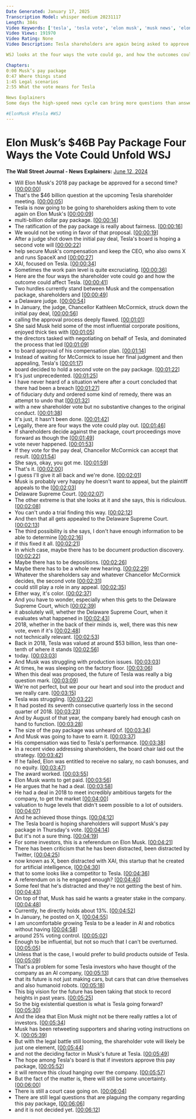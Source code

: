 ```yaml
---
Date Generated: January 17, 2025
Transcription Model: whisper medium 20231117
Length: 384s
Video Keywords: ['tesla', 'tesla vote', 'elon musk', 'musk news', 'elon musk pay package', 'elon musk pay package explained', 'pay package', 'musk update', 'tesla vote prediction', 'tesla stock', 'shareholder', 'tesla shareholder meeting 2024', 'spacex', 'xai', 'shareholder vote', 'compensation package', 'delaware judge', 'delaware supreme court', 'kathaleen mccormick', 'fiduciary duty', 'musk pay', 'elon musk salary', 'elon musk future', 'tesla shareholder meeting', 'tesla shareholder vote', 'tesla production line', 'future of tesla', 'bnss']
Video Views: 191970
Video Rating: None
Video Description: Tesla shareholders are again being asked to approve Elon Musk’s record pay package after a Delaware judge struck it down. But there is more than compensation at stake. After the initial pay deal was shot down, Tesla’s board is hoping a second vote will help secure Musk’s compensation and keep the CEO, who also owns X and runs SpaceX and xAI, focused on Tesla. 

WSJ looks at the four ways the vote could go, and how the outcomes could affect the future of Musk and Tesla. 

Chapters:
0:00 Musk’s pay package
0:47 Where things stand
1:45 Legal scenarios
2:55 What the vote means for Tesla

News Explainers
Some days the high-speed news cycle can bring more questions than answers. WSJ’s news explainers break down the day's biggest stories into bite-size pieces to help you make sense of the news.

#ElonMusk #Tesla #WSJ
---
```


# Elon Musk’s $46B Pay Package Four Ways the Vote Could Unfold  WSJ
**The Wall Street Journal - News Explainers:** [June 12, 2024](https://www.youtube.com/watch?v=--cU7IU1dHw)
*  Will Elon Musk's 2018 pay package be approved for a second time? [[00:00:00](https://www.youtube.com/watch?v=--cU7IU1dHw&t=0.0s)]
*  That's the $46 billion question at the upcoming Tesla shareholder meeting. [[00:00:05](https://www.youtube.com/watch?v=--cU7IU1dHw&t=5.28s)]
*  Tesla is now going to be going to shareholders asking them to vote again on Elon Musk's [[00:00:09](https://www.youtube.com/watch?v=--cU7IU1dHw&t=9.92s)]
*  multi-billion dollar pay package. [[00:00:14](https://www.youtube.com/watch?v=--cU7IU1dHw&t=14.56s)]
*  The ratification of the pay package is really about fairness. [[00:00:16](https://www.youtube.com/watch?v=--cU7IU1dHw&t=16.32s)]
*  We would not be voting in favor of that proposal. [[00:00:19](https://www.youtube.com/watch?v=--cU7IU1dHw&t=19.6s)]
*  After a judge shot down the initial pay deal, Tesla's board is hoping a second vote will [[00:00:22](https://www.youtube.com/watch?v=--cU7IU1dHw&t=22.56s)]
*  help secure Musk's compensation and keep the CEO, who also owns X and runs SpaceX and [[00:00:27](https://www.youtube.com/watch?v=--cU7IU1dHw&t=27.68s)]
*  XAI, focused on Tesla. [[00:00:34](https://www.youtube.com/watch?v=--cU7IU1dHw&t=34.4s)]
*  Sometimes the work pain level is quite excruciating. [[00:00:36](https://www.youtube.com/watch?v=--cU7IU1dHw&t=36.8s)]
*  Here are the four ways the shareholder vote could go and how the outcome could affect Tesla. [[00:00:41](https://www.youtube.com/watch?v=--cU7IU1dHw&t=41.2s)]
*  Two hurdles currently stand between Musk and the compensation package, shareholders and [[00:00:49](https://www.youtube.com/watch?v=--cU7IU1dHw&t=49.2s)]
*  a Delaware judge. [[00:00:54](https://www.youtube.com/watch?v=--cU7IU1dHw&t=54.08s)]
*  In January, the judge, Chancellor Kathleen McCormick, struck down the initial pay deal, [[00:00:56](https://www.youtube.com/watch?v=--cU7IU1dHw&t=56.32s)]
*  calling the approval process deeply flawed. [[00:01:01](https://www.youtube.com/watch?v=--cU7IU1dHw&t=61.52s)]
*  She said Musk held some of the most influential corporate positions, enjoyed thick ties with [[00:01:05](https://www.youtube.com/watch?v=--cU7IU1dHw&t=65.2s)]
*  the directors tasked with negotiating on behalf of Tesla, and dominated the process that led [[00:01:09](https://www.youtube.com/watch?v=--cU7IU1dHw&t=69.84s)]
*  to board approval of his compensation plan. [[00:01:14](https://www.youtube.com/watch?v=--cU7IU1dHw&t=74.8s)]
*  Instead of waiting for McCormick to issue her final judgment and then appealing, Tesla's [[00:01:17](https://www.youtube.com/watch?v=--cU7IU1dHw&t=77.6s)]
*  board decided to hold a second vote on the pay package. [[00:01:22](https://www.youtube.com/watch?v=--cU7IU1dHw&t=82.16s)]
*  It's just unprecedented. [[00:01:25](https://www.youtube.com/watch?v=--cU7IU1dHw&t=85.44s)]
*  I have never heard of a situation where after a court concluded that there had been a breach [[00:01:27](https://www.youtube.com/watch?v=--cU7IU1dHw&t=87.03999999999999s)]
*  of fiduciary duty and ordered some kind of remedy, there was an attempt to undo that [[00:01:32](https://www.youtube.com/watch?v=--cU7IU1dHw&t=92.88s)]
*  with a new shareholder vote but no substantive changes to the original conduct. [[00:01:38](https://www.youtube.com/watch?v=--cU7IU1dHw&t=98.32s)]
*  It's just, it hasn't been done. [[00:01:42](https://www.youtube.com/watch?v=--cU7IU1dHw&t=102.64s)]
*  Legally, there are four ways the vote could play out. [[00:01:46](https://www.youtube.com/watch?v=--cU7IU1dHw&t=106.24s)]
*  If shareholders decide against the package, court proceedings move forward as though the [[00:01:49](https://www.youtube.com/watch?v=--cU7IU1dHw&t=109.2s)]
*  vote never happened. [[00:01:53](https://www.youtube.com/watch?v=--cU7IU1dHw&t=113.52s)]
*  If they vote for the pay deal, Chancellor McCormick can accept that result. [[00:01:54](https://www.youtube.com/watch?v=--cU7IU1dHw&t=114.72s)]
*  She says, okay, you got me. [[00:01:59](https://www.youtube.com/watch?v=--cU7IU1dHw&t=119.28s)]
*  That's it. [[00:02:00](https://www.youtube.com/watch?v=--cU7IU1dHw&t=120.72s)]
*  I guess I'll give it all back and we're done. [[00:02:01](https://www.youtube.com/watch?v=--cU7IU1dHw&t=121.36s)]
*  Musk is probably very happy he doesn't want to appeal, but the plaintiff appeals to the [[00:02:03](https://www.youtube.com/watch?v=--cU7IU1dHw&t=123.52s)]
*  Delaware Supreme Court. [[00:02:07](https://www.youtube.com/watch?v=--cU7IU1dHw&t=127.03999999999999s)]
*  The other extreme is that she looks at it and she says, this is ridiculous. [[00:02:08](https://www.youtube.com/watch?v=--cU7IU1dHw&t=128.32s)]
*  You can't undo a trial finding this way. [[00:02:12](https://www.youtube.com/watch?v=--cU7IU1dHw&t=132.16s)]
*  And then that all gets appealed to the Delaware Supreme Court. [[00:02:13](https://www.youtube.com/watch?v=--cU7IU1dHw&t=133.92s)]
*  The third possibility is she says, I don't have enough information to be able to determine [[00:02:16](https://www.youtube.com/watch?v=--cU7IU1dHw&t=136.07999999999998s)]
*  if this fixed it all. [[00:02:21](https://www.youtube.com/watch?v=--cU7IU1dHw&t=141.68s)]
*  In which case, maybe there has to be document production discovery. [[00:02:22](https://www.youtube.com/watch?v=--cU7IU1dHw&t=142.72s)]
*  Maybe there has to be depositions. [[00:02:26](https://www.youtube.com/watch?v=--cU7IU1dHw&t=146.88s)]
*  Maybe there has to be a whole new hearing. [[00:02:29](https://www.youtube.com/watch?v=--cU7IU1dHw&t=149.2s)]
*  Whatever the shareholders say and whatever Chancellor McCormick decides, the second vote [[00:02:31](https://www.youtube.com/watch?v=--cU7IU1dHw&t=151.36s)]
*  could still play a role in any appeal. [[00:02:35](https://www.youtube.com/watch?v=--cU7IU1dHw&t=155.68s)]
*  Either way, it's color. [[00:02:37](https://www.youtube.com/watch?v=--cU7IU1dHw&t=157.92s)]
*  And you have to wonder, especially when this gets to the Delaware Supreme Court, which [[00:02:39](https://www.youtube.com/watch?v=--cU7IU1dHw&t=159.92s)]
*  it absolutely will, whether the Delaware Supreme Court, when it evaluates what happened in [[00:02:43](https://www.youtube.com/watch?v=--cU7IU1dHw&t=163.68s)]
*  2018, whether in the back of their minds is, well, there was this new vote, even if it's [[00:02:48](https://www.youtube.com/watch?v=--cU7IU1dHw&t=168.16s)]
*  not technically relevant. [[00:02:53](https://www.youtube.com/watch?v=--cU7IU1dHw&t=173.68s)]
*  Back in 2018, Tesla was valued at around $53 billion, less than one-tenth of where it stands [[00:02:56](https://www.youtube.com/watch?v=--cU7IU1dHw&t=176.4s)]
*  today. [[00:03:03](https://www.youtube.com/watch?v=--cU7IU1dHw&t=183.28s)]
*  And Musk was struggling with production issues. [[00:03:03](https://www.youtube.com/watch?v=--cU7IU1dHw&t=183.84s)]
*  At times, he was sleeping on the factory floor. [[00:03:06](https://www.youtube.com/watch?v=--cU7IU1dHw&t=186.56s)]
*  When this deal was proposed, the future of Tesla was really a big question mark. [[00:03:09](https://www.youtube.com/watch?v=--cU7IU1dHw&t=189.28s)]
*  We're not perfect, but we pour our heart and soul into the product and we really care. [[00:03:15](https://www.youtube.com/watch?v=--cU7IU1dHw&t=195.12s)]
*  Tesla was struggling. [[00:03:22](https://www.youtube.com/watch?v=--cU7IU1dHw&t=202.24s)]
*  It had posted its seventh consecutive quarterly loss in the second quarter of 2018. [[00:03:23](https://www.youtube.com/watch?v=--cU7IU1dHw&t=203.68s)]
*  And by August of that year, the company barely had enough cash on hand to function. [[00:03:28](https://www.youtube.com/watch?v=--cU7IU1dHw&t=208.96s)]
*  The size of the pay package was unheard of. [[00:03:34](https://www.youtube.com/watch?v=--cU7IU1dHw&t=214.32s)]
*  And Musk was going to have to earn it. [[00:03:37](https://www.youtube.com/watch?v=--cU7IU1dHw&t=217.04000000000002s)]
*  His compensation was tied to Tesla's performance. [[00:03:38](https://www.youtube.com/watch?v=--cU7IU1dHw&t=218.96s)]
*  In a recent video addressing shareholders, the board chair laid out the strategy. [[00:03:42](https://www.youtube.com/watch?v=--cU7IU1dHw&t=222.32000000000002s)]
*  If he failed, Elon was entitled to receive no salary, no cash bonuses, and no equity. [[00:03:47](https://www.youtube.com/watch?v=--cU7IU1dHw&t=227.20000000000002s)]
*  The award worked. [[00:03:55](https://www.youtube.com/watch?v=--cU7IU1dHw&t=235.12s)]
*  Elon Musk wants to get paid. [[00:03:56](https://www.youtube.com/watch?v=--cU7IU1dHw&t=236.8s)]
*  He argues that he had a deal. [[00:03:58](https://www.youtube.com/watch?v=--cU7IU1dHw&t=238.56s)]
*  He had a deal in 2018 to meet incredibly ambitious targets for the company, to get the market [[00:04:00](https://www.youtube.com/watch?v=--cU7IU1dHw&t=240.56s)]
*  valuation to huge levels that didn't seem possible to a lot of outsiders. [[00:04:07](https://www.youtube.com/watch?v=--cU7IU1dHw&t=247.52s)]
*  And he achieved those things. [[00:04:12](https://www.youtube.com/watch?v=--cU7IU1dHw&t=252.88000000000002s)]
*  The Tesla board is hoping shareholders will support Musk's pay package in Thursday's vote. [[00:04:14](https://www.youtube.com/watch?v=--cU7IU1dHw&t=254.88000000000002s)]
*  But it's not a sure thing. [[00:04:19](https://www.youtube.com/watch?v=--cU7IU1dHw&t=259.84000000000003s)]
*  For some investors, this is a referendum on Elon Musk. [[00:04:21](https://www.youtube.com/watch?v=--cU7IU1dHw&t=261.68s)]
*  There has been criticism that he has been distracted, been distracted by Twitter, [[00:04:25](https://www.youtube.com/watch?v=--cU7IU1dHw&t=265.6s)]
*  now known as X, been distracted with XAI, this startup that he created for artificial intelligence, [[00:04:30](https://www.youtube.com/watch?v=--cU7IU1dHw&t=270.56s)]
*  that to some looks like a competitor to Tesla. [[00:04:36](https://www.youtube.com/watch?v=--cU7IU1dHw&t=276.72s)]
*  A referendum on is he engaged enough? [[00:04:40](https://www.youtube.com/watch?v=--cU7IU1dHw&t=280.56s)]
*  Some feel that he's distracted and they're not getting the best of him. [[00:04:43](https://www.youtube.com/watch?v=--cU7IU1dHw&t=283.84000000000003s)]
*  On top of that, Musk has said he wants a greater stake in the company. [[00:04:48](https://www.youtube.com/watch?v=--cU7IU1dHw&t=288.64000000000004s)]
*  Currently, he directly holds about 13%. [[00:04:52](https://www.youtube.com/watch?v=--cU7IU1dHw&t=292.40000000000003s)]
*  In January, he posted on X, [[00:04:55](https://www.youtube.com/watch?v=--cU7IU1dHw&t=295.84000000000003s)]
*  I am uncomfortable growing Tesla to be a leader in AI and robotics without having [[00:04:58](https://www.youtube.com/watch?v=--cU7IU1dHw&t=298.0s)]
*  around 25% voting control. [[00:05:02](https://www.youtube.com/watch?v=--cU7IU1dHw&t=302.8s)]
*  Enough to be influential, but not so much that I can't be overturned. [[00:05:05](https://www.youtube.com/watch?v=--cU7IU1dHw&t=305.68s)]
*  Unless that is the case, I would prefer to build products outside of Tesla. [[00:05:09](https://www.youtube.com/watch?v=--cU7IU1dHw&t=309.12s)]
*  That's a problem for some Tesla investors who have thought of the company as an AI company, [[00:05:13](https://www.youtube.com/watch?v=--cU7IU1dHw&t=313.44s)]
*  that its future is not just making cars, but cars that can drive themselves and also humanoid robots. [[00:05:18](https://www.youtube.com/watch?v=--cU7IU1dHw&t=318.8s)]
*  This big vision for the future has been taking that stock to record heights in past years. [[00:05:25](https://www.youtube.com/watch?v=--cU7IU1dHw&t=325.28000000000003s)]
*  So the big existential question is what is Tesla going forward? [[00:05:30](https://www.youtube.com/watch?v=--cU7IU1dHw&t=330.24s)]
*  And the idea that Elon Musk might not be there really rattles a lot of investors. [[00:05:34](https://www.youtube.com/watch?v=--cU7IU1dHw&t=334.08s)]
*  Musk has been retweeting supporters and sharing voting instructions on X. [[00:05:39](https://www.youtube.com/watch?v=--cU7IU1dHw&t=339.84s)]
*  But with the legal battle still looming, the shareholder vote will likely be just one element, [[00:05:44](https://www.youtube.com/watch?v=--cU7IU1dHw&t=344.4s)]
*  and not the deciding factor in Musk's future at Tesla. [[00:05:49](https://www.youtube.com/watch?v=--cU7IU1dHw&t=349.03999999999996s)]
*  The hope among Tesla's board is that if investors approve this pay package, [[00:05:52](https://www.youtube.com/watch?v=--cU7IU1dHw&t=352.4s)]
*  it will remove this cloud hanging over the company. [[00:05:57](https://www.youtube.com/watch?v=--cU7IU1dHw&t=357.52s)]
*  But the fact of the matter is, there will still be some uncertainty. [[00:06:00](https://www.youtube.com/watch?v=--cU7IU1dHw&t=360.8s)]
*  There is still a court case going on. [[00:06:04](https://www.youtube.com/watch?v=--cU7IU1dHw&t=364.24s)]
*  There are still legal questions that are plaguing the company regarding this pay package, [[00:06:06](https://www.youtube.com/watch?v=--cU7IU1dHw&t=366.40000000000003s)]
*  and it is not decided yet. [[00:06:12](https://www.youtube.com/watch?v=--cU7IU1dHw&t=372.88s)]
